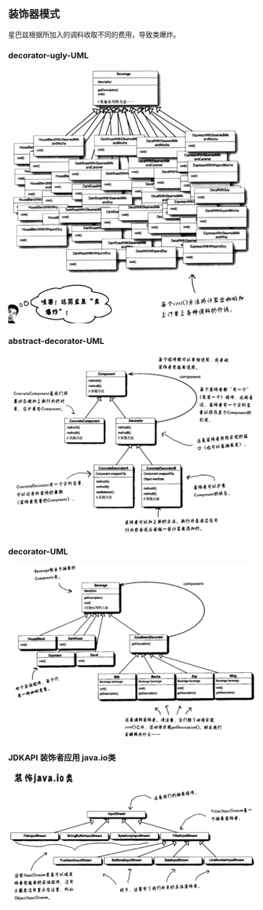 ## 装饰器模式

星巴兹根据所加入的调料收取不同的费用，导致类爆炸。

###  decorator-ugly-UML

![decorator-ugly-UML](../../../../../../imgs/decorator-ugly-UML.png)



### abstract-decorator-UML

![abstract-decorator-UML](../../../../../../imgs/abstract-decorator-UML.png)



### decorator-UML

![decorator-UML](../../../../../../imgs/decorator-UML.png)

### JDKAPI 装饰者应用 java.io类

![jdk-I/O-UML](../../../../../../imgs/jdkapi-decorator-UML.png)